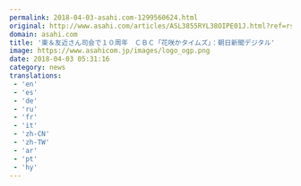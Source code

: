 ```yaml
---
permalink: 2018-04-03-asahi.com-1299560624.html
original: http://www.asahi.com/articles/ASL3855RYL38OIPE01J.html?ref=rss
domain: asahi.com
title: '東＆友近さん司会で１０周年　ＣＢＣ「花咲かタイムズ」：朝日新聞デジタル'
image: https://www.asahicom.jp/images/logo_ogp.png
date: 2018-04-03 05:31:16
category: news
translations: 
 - 'en'
 - 'es'
 - 'de'
 - 'ru'
 - 'fr'
 - 'it'
 - 'zh-CN'
 - 'zh-TW'
 - 'ar'
 - 'pt'
 - 'hy'
---
```


